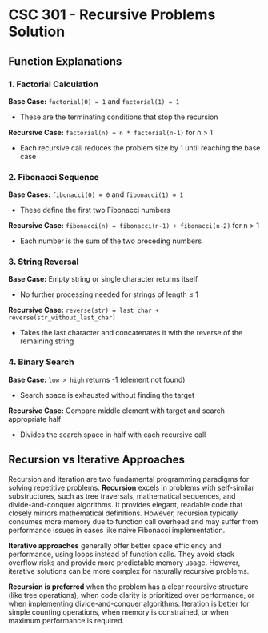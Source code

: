 # CSC 301 - Recursive Problems Solution

## Function Explanations

### 1. Factorial Calculation
**Base Case:** `factorial(0) = 1` and `factorial(1) = 1`
- These are the terminating conditions that stop the recursion

**Recursive Case:** `factorial(n) = n * factorial(n-1)` for n > 1
- Each recursive call reduces the problem size by 1 until reaching the base case

### 2. Fibonacci Sequence
**Base Cases:** `fibonacci(0) = 0` and `fibonacci(1) = 1`
- These define the first two Fibonacci numbers

**Recursive Case:** `fibonacci(n) = fibonacci(n-1) + fibonacci(n-2)` for n > 1
- Each number is the sum of the two preceding numbers

### 3. String Reversal
**Base Case:** Empty string or single character returns itself
- No further processing needed for strings of length ≤ 1

**Recursive Case:** `reverse(str) = last_char + reverse(str_without_last_char)`
- Takes the last character and concatenates it with the reverse of the remaining string

### 4. Binary Search
**Base Case:** `low > high` returns -1 (element not found)
- Search space is exhausted without finding the target

**Recursive Case:** Compare middle element with target and search appropriate half
- Divides the search space in half with each recursive call

## Recursion vs Iterative Approaches

Recursion and iteration are two fundamental programming paradigms for solving repetitive problems. **Recursion** excels in problems with self-similar substructures, such as tree traversals, mathematical sequences, and divide-and-conquer algorithms. It provides elegant, readable code that closely mirrors mathematical definitions. However, recursion typically consumes more memory due to function call overhead and may suffer from performance issues in cases like naive Fibonacci implementation.

**Iterative approaches** generally offer better space efficiency and performance, using loops instead of function calls. They avoid stack overflow risks and provide more predictable memory usage. However, iterative solutions can be more complex for naturally recursive problems.

**Recursion is preferred** when the problem has a clear recursive structure (like tree operations), when code clarity is prioritized over performance, or when implementing divide-and-conquer algorithms. Iteration is better for simple counting operations, when memory is constrained, or when maximum performance is required. 